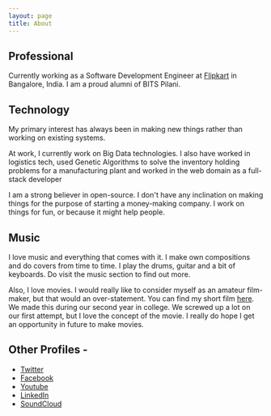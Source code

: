 ```yaml
---
layout: page
title: About
---
```

## Professional
Currently working as a Software Development Engineer at [Flipkart](http://www.flipkart.com) in Bangalore, India. I am a proud alumni of BITS Pilani.

## Technology
My primary interest has always been in making new things rather than working on existing systems. 

At work, I currently work on Big Data technologies. I also have worked in logistics tech, used Genetic Algorithms to solve the inventory holding problems for a manufacturing plant and worked in the web domain as a full-stack developer

I am a strong believer in open-source. I don't have any inclination on making things for the purpose of starting a money-making company. I work on things for fun, or because it might help people.

## Music
I love music and everything that comes with it. I make own compositions and do covers from time to time. I play the drums, guitar and a bit of keyboards. Do visit the music section to find out more.

Also, I love movies. I would really like to consider myself as an amateur film-maker, but that would an over-statement. You can find my short film <a href="https://youtu.be/BKbS-rZXgU0" target="_blank">here</a>. We made this during our second year in college. We screwed up a lot on our first attempt, but I love the concept of the movie. I really do hope I get an opportunity in future to make movies.

## Other Profiles - 
* [Twitter](http://www.twitter.com/AA_isnowonline)
* [Facebook](https://www.facebook.com/akashagrahari2392)
* [Youtube](https://www.youtube.com/user/classicguy1992/feed)
* [LinkedIn](https://in.linkedin.com/in/akashagrahari)
* [SoundCloud](https://soundcloud.com/akash-agrahari)
